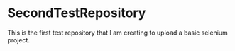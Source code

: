 # SecondTestRepository
This is the first test repository that I am creating to upload a basic selenium project.
